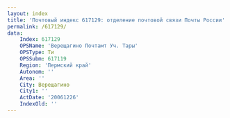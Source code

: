 ```yaml
---
layout: index
title: 'Почтовый индекс 617129: отделение почтовой связи Почты России'
permalink: /617129/
data:
    Index: 617129
    OPSName: 'Верещагино Почтамт Уч. Тары'
    OPSType: Ти
    OPSSubm: 617119
    Region: 'Пермский край'
    Autonom: ''
    Area: ''
    City: Верещагино
    City1: ''
    ActDate: '20061226'
    IndexOld: ''
---
```

